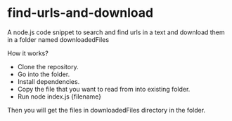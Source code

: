 # find-urls-and-download
A node.js code snippet to search and find urls in a text and download them in a folder named downloadedFiles

How it works?

- Clone the repository.
- Go into the folder.
- Install dependencies.
- Copy the file that you want to read from into existing folder.
- Run node index.js {filename}

Then you will get the files in downloadedFiles directory in the folder.
